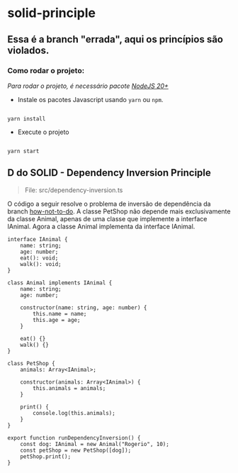 # solid-principle

## Essa é a branch "errada", aqui os princípios são violados.

### Como rodar o projeto:

_Para rodar o projeto, é necessário pacote [NodeJS 20+](https://nodejs.org/en/download/)_

- Instale os pacotes Javascript usando `yarn` ou `npm`.

```

yarn install

```

- Execute o projeto

```

yarn start

```

## D do SOLID - Dependency Inversion Principle

> File: src/dependency-inversion.ts

O código a seguir resolve o problema de inversão de dependência da branch [how-not-to-do](https://github.com/cracogabriel/solid-principle/tree/how-not-to-do?tab=readme-ov-file#d-do-solid---dependency-inversion-principle). A classe PetShop não depende mais exclusivamente da classe Animal, apenas de uma classe que implemente a interface IAnimal. Agora a classe Animal implementa da interface IAnimal.

```
interface IAnimal {
    name: string;
    age: number;
    eat(): void;
    walk(): void;
}

class Animal implements IAnimal {
    name: string;
    age: number;

    constructor(name: string, age: number) {
        this.name = name;
        this.age = age;
    }

    eat() {}
    walk() {}
}

class PetShop {
    animals: Array<IAnimal>;

    constructor(animals: Array<IAnimal>) {
        this.animals = animals;
    }

    print() {
        console.log(this.animals);
    }
}

export function runDependencyInversion() {
    const dog: IAnimal = new Animal("Rogerio", 10);
    const petShop = new PetShop([dog]);
    petShop.print();
}
```
